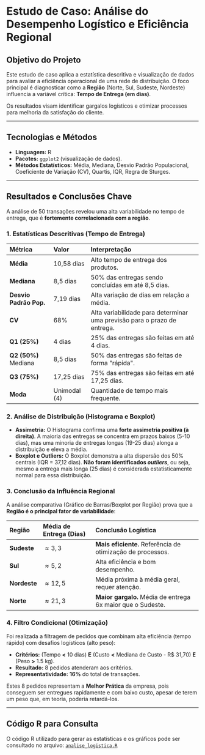 # Estudo de Caso: Análise do Desempenho Logístico e Eficiência Regional

## Objetivo do Projeto

Este estudo de caso aplica a estatística descritiva e visualização de dados para avaliar a eficiência operacional de uma rede de distribuição. O foco principal é diagnosticar como a **Região** (Norte, Sul, Sudeste, Nordeste) influencia a variável crítica: **Tempo de Entrega (em dias)**.

Os resultados visam identificar gargalos logísticos e otimizar processos para melhoria da satisfação do cliente.

---

## Tecnologias e Métodos

* **Linguagem:** R
* **Pacotes:** `ggplot2` (visualização de dados).
* **Métodos Estatísticos:** Média, Mediana, Desvio Padrão Populacional, Coeficiente de Variação (CV), Quartis, IQR, Regra de Sturges.

---

## Resultados e Conclusões Chave

A análise de 50 transações revelou uma alta variabilidade no tempo de entrega, que é **fortemente correlacionada com a região**.

### 1. Estatísticas Descritivas (Tempo de Entrega)

| Métrica | Valor | Interpretação |
| :--- | :--- | :--- |
| **Média** | 10,58 dias | Alto tempo de entrega dos produtos. |
| **Mediana** | 8,5 dias | 50% das entregas sendo concluídas em até 8,5 dias. |
| **Desvio Padrão Pop.** | 7,19 dias | Alta variação de dias em relação a média. |
| **CV** | 68% | Alta variabilidade para determinar uma previsão para o prazo de entrega. |
| **Q1 (25%)** | 4 dias | 25% das entregas são feitas em até 4 dias. |
| **Q2 (50%)** Mediana | 8,5 dias | 50% das entregas são feitas de forma "rápida".|
| **Q3 (75%)** | 17,25 dias | 75% das entregas são feitas em até 17,25 dias. |
| **Moda** | Unimodal (4) | Quantidade de tempo mais frequente. |

### 2. Análise de Distribuição (Histograma e Boxplot)

* **Assimetria:** O Histograma confirma uma **forte assimetria positiva (à direita)**. A maioria das entregas se concentra em prazos baixos (5-10 dias), mas uma minoria de entregas longas (19-25 dias) alonga a distribuição e eleva a média.
* **Boxplot e Outliers:** O Boxplot demonstra a alta dispersão dos 50% centrais (IQR = 37,12 dias). **Não foram identificados *outliers***, ou seja, mesmo a entrega mais longa (25 dias) é considerada estatisticamente normal para essa distribuição.

### 3. Conclusão da Influência Regional

A análise comparativa (Gráfico de Barras/Boxplot por Região) prova que a **Região é o principal fator de variabilidade**:

| Região | Média de Entrega (Dias) | Conclusão Logística |
| :--- | :--- | :--- |
| **Sudeste** | $\approx 3,3$ | **Mais eficiente.** Referência de otimização de processos. |
| **Sul** | $\approx 5,2$ | Alta eficiência e bom desempenho. |
| **Nordeste** | $\approx 12,5$ | Média próxima à média geral, requer atenção. |
| **Norte** | $\approx 21,3$ | **Maior gargalo.** Média de entrega 6x maior que o Sudeste. |

### 4. Filtro Condicional (Otimização)

Foi realizada a filtragem de pedidos que combinam alta eficiência (tempo rápido) com desafios logísticos (alto peso):

* **Critérios:** (Tempo $\mathbf{<}$ 10 dias) **E** (Custo $\mathbf{<}$ Mediana de Custo - R$ 31,70) **E** (Peso $\mathbf{>}$ 1.5 kg).
* **Resultado:** 8 pedidos atenderam aos critérios.
* **Representatividade:** **16%** do total de transações.

Estes 8 pedidos representam a **Melhor Prática** da empresa, pois conseguem ser entregues rapidamente e com baixo custo, apesar de terem um peso que, em teoria, poderia retardá-los.

---

## Código R para Consulta

O código R utilizado para gerar as estatísticas e os gráficos pode ser consultado no arquivo:
[`analise_logistica.R`](link/para/seu/codigo.R)
